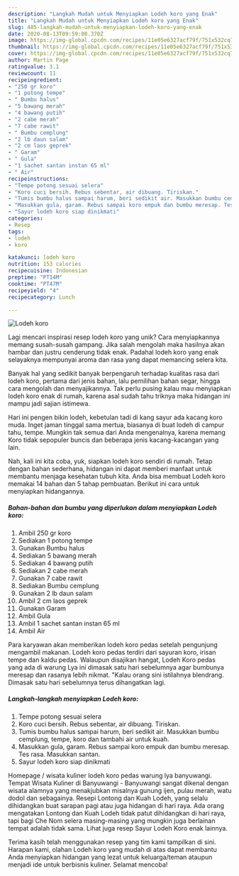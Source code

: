 ```yaml
---
description: "Langkah Mudah untuk Menyiapkan Lodeh koro yang Enak"
title: "Langkah Mudah untuk Menyiapkan Lodeh koro yang Enak"
slug: 485-langkah-mudah-untuk-menyiapkan-lodeh-koro-yang-enak
date: 2020-08-13T09:59:08.370Z
image: https://img-global.cpcdn.com/recipes/11e05e6327acf79f/751x532cq70/lodeh-koro-foto-resep-utama.jpg
thumbnail: https://img-global.cpcdn.com/recipes/11e05e6327acf79f/751x532cq70/lodeh-koro-foto-resep-utama.jpg
cover: https://img-global.cpcdn.com/recipes/11e05e6327acf79f/751x532cq70/lodeh-koro-foto-resep-utama.jpg
author: Martin Page
ratingvalue: 3.1
reviewcount: 11
recipeingredient:
- "250 gr koro"
- "1 potong tempe"
- " Bumbu halus"
- "5 bawang merah"
- "4 bawang putih"
- "2 cabe merah"
- "7 cabe rawit"
- " Bumbu cemplung"
- "2 lb daun salam"
- "2 cm laos geprek"
- " Garam"
- " Gula"
- "1 sachet santan instan 65 ml"
- " Air"
recipeinstructions:
- "Tempe potong sesuai selera"
- "Koro cuci bersih. Rebus sebentar, air dibuang. Tiriskan."
- "Tumis bumbu halus sampai harum, beri sedikit air. Masukkan bumbu cemplung, tempe, koro dan tambahi air untuk kuah."
- "Masukkan gula, garam. Rebus sampai koro empuk dan bumbu meresap. Tes rasa. Masukkan santan."
- "Sayur lodeh koro siap dinikmati"
categories:
- Resep
tags:
- lodeh
- koro

katakunci: lodeh koro 
nutrition: 153 calories
recipecuisine: Indonesian
preptime: "PT14M"
cooktime: "PT47M"
recipeyield: "4"
recipecategory: Lunch

---
```



![Lodeh koro](https://img-global.cpcdn.com/recipes/11e05e6327acf79f/751x532cq70/lodeh-koro-foto-resep-utama.jpg)

Lagi mencari inspirasi resep lodeh koro yang unik? Cara menyiapkannya memang susah-susah gampang. Jika salah mengolah maka hasilnya akan hambar dan justru cenderung tidak enak. Padahal lodeh koro yang enak selayaknya mempunyai aroma dan rasa yang dapat memancing selera kita.

Banyak hal yang sedikit banyak berpengaruh terhadap kualitas rasa dari lodeh koro, pertama dari jenis bahan, lalu pemilihan bahan segar, hingga cara mengolah dan menyajikannya. Tak perlu pusing kalau mau menyiapkan lodeh koro enak di rumah, karena asal sudah tahu triknya maka hidangan ini mampu jadi sajian istimewa.

Hari ini pengen bikin lodeh, kebetulan tadi di kang sayur ada kacang koro muda. Inget jaman tinggal sama mertua, biasanya di buat lodeh di campur tahu, tempe. Mungkin tak semua dari Anda mengenalnya, karena memang Koro tidak sepopuler buncis dan beberapa jenis kacang-kacangan yang lain.


Nah, kali ini kita coba, yuk, siapkan lodeh koro sendiri di rumah. Tetap dengan bahan sederhana, hidangan ini dapat memberi manfaat untuk membantu menjaga kesehatan tubuh kita. Anda bisa membuat Lodeh koro memakai 14 bahan dan 5 tahap pembuatan. Berikut ini cara untuk menyiapkan hidangannya.

<!--inarticleads1-->

##### Bahan-bahan dan bumbu yang diperlukan dalam menyiapkan Lodeh koro:

1. Ambil 250 gr koro
1. Sediakan 1 potong tempe
1. Gunakan  Bumbu halus
1. Sediakan 5 bawang merah
1. Sediakan 4 bawang putih
1. Sediakan 2 cabe merah
1. Gunakan 7 cabe rawit
1. Sediakan  Bumbu cemplung
1. Gunakan 2 lb daun salam
1. Ambil 2 cm laos geprek
1. Gunakan  Garam
1. Ambil  Gula
1. Ambil 1 sachet santan instan 65 ml
1. Ambil  Air


Para karyawan akan memberikan lodeh koro pedas setelah pengunjung mengambil makanan. Lodeh koro pedas terdiri dari sayuran koro, irisan tempe dan kaldu pedas. Walaupun disajikan hangat, Lodeh Koro pedas yang ada di warung Lya ini dimasak satu hari sebelumnya agar bumbunya meresap dan rasanya lebih nikmat. &#34;Kalau orang sini istilahnya blendrang. Dimasak satu hari sebelumnya terus dihangatkan lagi. 

<!--inarticleads2-->

##### Langkah-langkah menyiapkan Lodeh koro:

1. Tempe potong sesuai selera
1. Koro cuci bersih. Rebus sebentar, air dibuang. Tiriskan.
1. Tumis bumbu halus sampai harum, beri sedikit air. Masukkan bumbu cemplung, tempe, koro dan tambahi air untuk kuah.
1. Masukkan gula, garam. Rebus sampai koro empuk dan bumbu meresap. Tes rasa. Masukkan santan.
1. Sayur lodeh koro siap dinikmati


Homepage / wisata kuliner lodeh koro pedas warung lya banyuwangi. Tempat Wisata Kuliner di Banyuwangi - Banyuwangi sangat dikenal dengan wisata alamnya yang menakjubkan misalnya gunung ijen, pulau merah, watu dodol dan sebagainya. Resepi Lontong dan Kuah Lodeh, yang selalu dihidangkan buat sarapan pagi atau juga hidangan di hari raya. Ada orang mengatakan Lontong dan Kuah Lodeh tidak patut dihidangkan di hari raya, tapi bagi Che Nom selera masing-masing yang mungkin juga berlainan tempat adalah tidak sama. Lihat juga resep Sayur Lodeh Koro enak lainnya. 

Terima kasih telah menggunakan resep yang tim kami tampilkan di sini. Harapan kami, olahan Lodeh koro yang mudah di atas dapat membantu Anda menyiapkan hidangan yang lezat untuk keluarga/teman ataupun menjadi ide untuk berbisnis kuliner. Selamat mencoba!
